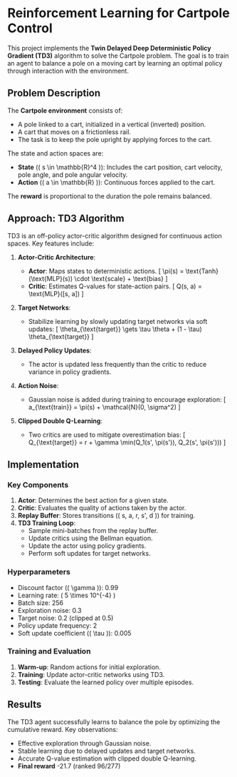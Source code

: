 # Reinforcement Learning for Cartpole Control

This project implements the **Twin Delayed Deep Deterministic Policy Gradient (TD3)** algorithm to solve the Cartpole problem. The goal is to train an agent to balance a pole on a moving cart by learning an optimal policy through interaction with the environment.

## Problem Description
The **Cartpole environment** consists of:
- A pole linked to a cart, initialized in a vertical (inverted) position.
- A cart that moves on a frictionless rail.
- The task is to keep the pole upright by applying forces to the cart.

The state and action spaces are:
- **State** (\( s \in \mathbb{R}^4 \)): Includes the cart position, cart velocity, pole angle, and pole angular velocity.
- **Action** (\( a \in \mathbb{R} \)): Continuous forces applied to the cart.

The **reward** is proportional to the duration the pole remains balanced.

## Approach: TD3 Algorithm
TD3 is an off-policy actor-critic algorithm designed for continuous action spaces. Key features include:
1. **Actor-Critic Architecture**:
   - **Actor**: Maps states to deterministic actions.
     \[
     \pi(s) = \text{Tanh}(\text{MLP}(s)) \cdot \text{scale} + \text{bias}
     \]
   - **Critic**: Estimates Q-values for state-action pairs.
     \[
     Q(s, a) = \text{MLP}([s, a])
     \]

2. **Target Networks**:
   - Stabilize learning by slowly updating target networks via soft updates:
     \[
     \theta_{\text{target}} \gets \tau \theta + (1 - \tau) \theta_{\text{target}}
     \]

3. **Delayed Policy Updates**:
   - The actor is updated less frequently than the critic to reduce variance in policy gradients.

4. **Action Noise**:
   - Gaussian noise is added during training to encourage exploration:
     \[
     a_{\text{train}} = \pi(s) + \mathcal{N}(0, \sigma^2)
     \]

5. **Clipped Double Q-Learning**:
   - Two critics are used to mitigate overestimation bias:
     \[
     Q_{\text{target}} = r + \gamma \min(Q_1(s', \pi(s')), Q_2(s', \pi(s')))
     \]

## Implementation
### Key Components
1. **Actor**: Determines the best action for a given state.
2. **Critic**: Evaluates the quality of actions taken by the actor.
3. **Replay Buffer**: Stores transitions (\( s, a, r, s', d \)) for training.
4. **TD3 Training Loop**:
   - Sample mini-batches from the replay buffer.
   - Update critics using the Bellman equation.
   - Update the actor using policy gradients.
   - Perform soft updates for target networks.

### Hyperparameters
- Discount factor (\( \gamma \)): 0.99
- Learning rate: \( 5 \times 10^{-4} \)
- Batch size: 256
- Exploration noise: 0.3
- Target noise: 0.2 (clipped at 0.5)
- Policy update frequency: 2
- Soft update coefficient (\( \tau \)): 0.005

### Training and Evaluation
1. **Warm-up**: Random actions for initial exploration.
2. **Training**: Update actor-critic networks using TD3.
3. **Testing**: Evaluate the learned policy over multiple episodes.

## Results
The TD3 agent successfully learns to balance the pole by optimizing the cumulative reward. Key observations:
- Effective exploration through Gaussian noise.
- Stable learning due to delayed updates and target networks.
- Accurate Q-value estimation with clipped double Q-learning.
- **Final reward** -21.7 (ranked 96/277)
